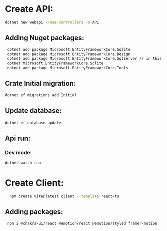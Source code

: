 # Create API:

```bash
dotnet new webapi --use-controllers -o API
```

## Adding Nuget packages:

```bash
 dotnet add package Microsoft.EntityFrameworkCore.Sqlite
 dotnet add package Microsoft.EntityFrameworkCore.Design
 dotnet add package Microsoft.EntityFrameworkCore.SqlServer // in this moment not supported in MAC
 dotnet Microsoft.EntityFrameworkCore.Sqlite
 dotnet add package Microsoft.EntityFrameworkCore.Tools
```

## Crate Initial migration:

```bash
dotnet ef migrations add Initial
```

## Update database:

```bash
dotnet ef database update
```

## Api run:

### Dev mode:

```bash
dotnet watch run
```

# Create Client:

```bash
  npm create vite@latest client --template react-ts
```

## Adding packages:

```bash
 npm i @chakra-ui/react @emotion/react @emotion/styled framer-motion
```
